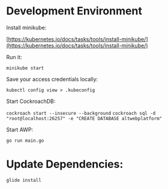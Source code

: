 


# Development Environment

Install minikube: 

[https://kubernetes.io/docs/tasks/tools/install-minikube/](https://kubernetes.io/docs/tasks/tools/install-minikube/)

Run it: 

`minikube start`

Save your access credentials locally: 

`kubectl config view > .kubeconfig`

Start CockroachDB: 

`cockroach start --insecure --background`
`cockroach sql -d "root@localhost:26257" -e "CREATE DATABASE altwebplatform"`

Start AWP: 

`go run main.go`

# Update Dependencies: 

`glide install`